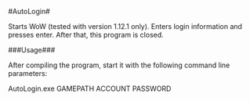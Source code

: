 #AutoLogin#

Starts WoW (tested with version 1.12.1 only).
Enters login information and presses enter.
After that, this program is closed.


###Usage###

After compiling the program, start it with the following command line parameters:

AutoLogin.exe GAMEPATH ACCOUNT PASSWORD
